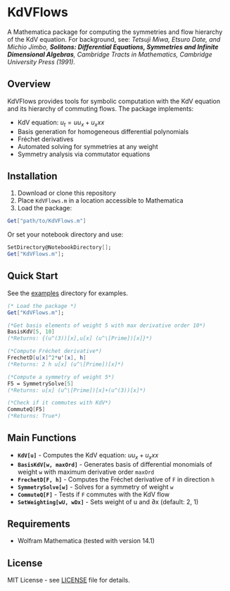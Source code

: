 # KdVFlows

A Mathematica package for computing the symmetries and flow hierarchy of the KdV equation.
For background, see:
*Tetsuji Miwa, Etsuro Date, and Michio Jimbo, **Solitons: Differential Equations, Symmetries and Infinite Dimensional Algebras**, Cambridge Tracts in Mathematics, Cambridge University Press (1991).*

## Overview

KdVFlows provides tools for symbolic computation with the KdV equation and its hierarchy of commuting flows. The package implements:

- KdV equation: $u_t = u u_x + u_xxx$
- Basis generation for homogeneous differential polynomials
- Fréchet derivatives
- Automated solving for symmetries at any weight
- Symmetry analysis via commutator equations

## Installation

1. Download or clone this repository
2. Place `KdVFlows.m` in a location accessible to Mathematica
3. Load the package:

```mathematica
Get["path/to/KdVFlows.m"]
```

Or set your notebook directory and use:

```mathematica
SetDirectory@NotebookDirectory[];
Get["KdVFlows.m"];
```

## Quick Start
See the [examples](examples/) directory for examples.

```mathematica
(* Load the package *)
Get["KdVFlows.m"];

(*Get basis elements of weight 5 with max derivative order 10*)
BasisKdV[5, 10]
(*Returns: {(u^(3))[x],u[x] (u^\[Prime])[x]}*)

(*Compute Fréchet derivative*)
FrechetD[u[x]^2*u'[x], h]
(*Returns: 2 h u[x] (u^\[Prime])[x]*)

(*Compute a symmetry of weight 5*)
F5 = SymmetrySolve[5]
(*Returns: u[x] (u^\[Prime])[x]+(u^(3))[x]*)

(*Check if it commutes with KdV*)
CommuteQ[F5]
(*Returns: True*)
```

## Main Functions

- **`KdV[u]`** - Computes the KdV equation: $u u_x + u_xxx$
- **`BasisKdV[w, maxOrd]`** - Generates basis of differential monomials of weight `w` with maximum derivative order `maxOrd`
- **`FrechetD[F, h]`** - Computes the Fréchet derivative of `F` in direction `h`
- **`SymmetrySolve[w]`** - Solves for a symmetry of weight `w`
- **`CommuteQ[F]`** - Tests if `F` commutes with the KdV flow
- **`SetWeighting[wU, wDx]`** - Sets weight of u and ∂x (default: 2, 1)

## Requirements

- Wolfram Mathematica (tested with version 14.1)

## License

MIT License - see [LICENSE](LICENSE) file for details.
